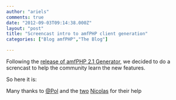 ```yaml
---
author: "ariels"
comments: true
date: "2012-09-03T09:14:38.000Z"
layout: "post"
title: "Screencast intro to amfPHP client generation"
categories: ["Blog amfPHP","The Blog"]

---
```

Following the [release of amfPHP 2.1 Generator,](https://www.silexlabs.org/132935/the-blog/amfphp-2-1-generator-is-out/) we decided to do a screncast to help the community learn the new features.

So here it is:



Many thanks to [@Pol](https://www.silexlabs.org/members/pol/) and the [two](https://www.silexlabs.org/members/slxnicow/) [Nicolas](https://www.silexlabs.org/members/slxnicow/) for their help


